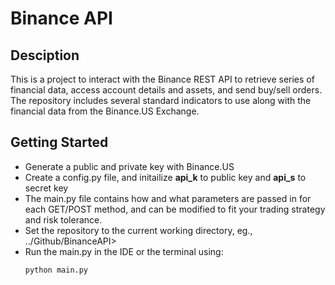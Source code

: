 # Binance API 

## Desciption
This is a project to interact with the Binance REST API to retrieve series of financial data, access account details and assets, and send buy/sell orders. The repository includes several standard indicators to use along with the financial data from the Binance.US Exchange.

## Getting Started
* Generate a public and private key with Binance.US
* Create a config.py file, and initailize __api_k__ to public key and __api_s__ to secret key
* The main.py file contains how and what parameters are passed in for each GET/POST method, and can be modified to fit your trading strategy and risk tolerance.
* Set the repository to the current working directory, eg., ../Github/BinanceAPI>
* Run the main.py in the IDE or the terminal using:
    ```
    python main.py
    ```